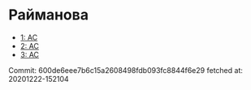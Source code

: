 # Райманова
- [1: AC](1.md)
- [2: AC](2.md)
- [3: AC](3.md)

Commit: 600de6eee7b6c15a2608498fdb093fc8844f6e29
 fetched at: 20201222-152104
